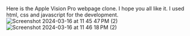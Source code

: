 Here is the Apple Vision Pro webpage clone. I hope you all like it. I used html, css and javascript for the development.
![Screenshot 2024-03-16 at 11 45 47 PM (2)](https://github.com/asing407/AppleVisionPro-clone/assets/144586980/959a9501-c1d5-4d6e-bcbe-c8d4dff5182d)
![Screenshot 2024-03-16 at 11 46 18 PM (2)](https://github.com/asing407/AppleVisionPro-clone/assets/144586980/caeabcc5-ea86-42de-b371-3edad7870c62)
